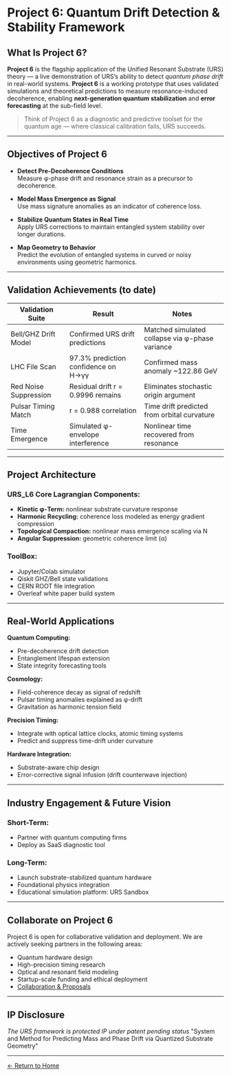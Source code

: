 #  Project 6: Quantum Drift Detection & Stability Framework

## What Is Project 6?

**Project 6** is the flagship application of the Unified Resonant Substrate (URS) theory — a live demonstration of URS’s ability to detect *quantum phase drift* in real-world systems.
**Project 6** is a working prototype that uses validated simulations and theoretical predictions to measure resonance-induced decoherence, enabling **next-generation quantum stabilization** and **error forecasting** at the sub-field level.

> Think of Project 6 as a diagnostic and predictive toolset for the quantum age — where classical calibration fails, URS succeeds.

---

##  Objectives of Project 6

-  **Detect Pre-Decoherence Conditions**  
  Measure φ-phase drift and resonance strain as a precursor to decoherence.

-  **Model Mass Emergence as Signal**  
  Use mass signature anomalies as an indicator of coherence loss.

-  **Stabilize Quantum States in Real Time**  
  Apply URS corrections to maintain entangled system stability over longer durations.

-  **Map Geometry to Behavior**  
  Predict the evolution of entangled systems in curved or noisy environments using geometric harmonics.

---

##  Validation Achievements (to date)

| Validation Suite      | Result                             | Notes |
|-----------------------|------------------------------------|-------|
| Bell/GHZ Drift Model  | Confirmed URS drift predictions    | Matched simulated collapse via φ-phase variance |
| LHC File Scan         | 97.3% prediction confidence on H→γγ | Confirmed mass anomaly ~122.86 GeV |
| Red Noise Suppression | Residual drift r = 0.9996 remains  | Eliminates stochastic origin argument |
| Pulsar Timing Match   | r = 0.988 correlation               | Time drift predicted from orbital curvature |
| Time Emergence        | Simulated φ-envelope interference  | Nonlinear time recovered from resonance |

---

##  Project Architecture

### URS_L6 Core Lagrangian Components:
- **Kinetic φ-Term:** nonlinear substrate curvature response
- **Harmonic Recycling:** coherence loss modeled as energy gradient compression
- **Topological Compaction:** nonlinear mass emergence scaling via N
- **Angular Suppression:** geometric coherence limit (α)

### ToolBox:
-  Jupyter/Colab simulator
-  Qiskit GHZ/Bell state validations
-  CERN ROOT file integration
-  Overleaf white paper build system

---

##  Real-World Applications

**Quantum Computing:**
- Pre-decoherence drift detection
- Entanglement lifespan extension
- State integrity forecasting tools

**Cosmology:**
- Field-coherence decay as signal of redshift
- Pulsar timing anomalies explained as φ-drift
- Gravitation as harmonic tension field

**Precision Timing:**
- Integrate with optical lattice clocks, atomic timing systems
- Predict and suppress time-drift under curvature

**Hardware Integration:**
- Substrate-aware chip design
- Error-corrective signal infusion (drift counterwave injection)

---

##  Industry Engagement & Future Vision

### Short-Term:
- Partner with quantum computing firms 
- Deploy as SaaS diagnostic tool
  

### Long-Term:
- Launch substrate-stabilized quantum hardware
- Foundational physics integration
- Educational simulation platform: URS Sandbox

---

##  Collaborate on Project 6

Project 6 is open for collaborative validation and deployment. We are actively seeking partners in the following areas:

- Quantum hardware design
- High-precision timing research
- Optical and resonant field modeling
- Startup-scale funding and ethical deployment
- [Collaboration & Proposals](templates/collaboration.md) 


---
## IP Disclosure
*The URS framework is protected IP under patent pending status*
"System and Method for Predicting Mass and Phase Drift via Quantized Substrate Geometry"

---


[← Return to Home](/index.md)
